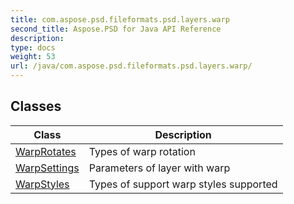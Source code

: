 ```yaml
---
title: com.aspose.psd.fileformats.psd.layers.warp
second_title: Aspose.PSD for Java API Reference
description: 
type: docs
weight: 53
url: /java/com.aspose.psd.fileformats.psd.layers.warp/
---
```



## Classes

| Class | Description |
| --- | --- |
| [WarpRotates](../com.aspose.psd.fileformats.psd.layers.warp/warprotates) | Types of warp rotation |
| [WarpSettings](../com.aspose.psd.fileformats.psd.layers.warp/warpsettings) | Parameters of layer with warp |
| [WarpStyles](../com.aspose.psd.fileformats.psd.layers.warp/warpstyles) | Types of support warp styles supported |
